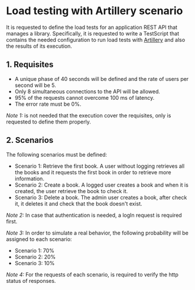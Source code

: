 # Load testing with Artillery scenario

It is requested to define the load tests for an application REST API that manages a library. Specifically, it is requested to write a TestScript that contains the needed configuration to run load tests with [Artillery](https://artillery.io/) and also the results of its execution.

## 1. Requisites

* A unique phase of 40 seconds will be defined and the rate of users per second will be 5.
* Only 8 simultaneous connections to the API will be allowed.
* 95% of the requests cannot overcome 100 ms of latency.
* The error rate must be 0%.

*Note 1:* is not needed that the execution cover the requisites, only is requested to define them properly.

## 2. Scenarios

The following scenarios must be defined:

* Scenario 1: Retrieve the first book. A user without logging retrieves all the books and it requests the first book in order to retrieve more information.
* Scenario 2: Create a book. A logged user creates a book and when it is created, the user retrieve the book to check it.
* Scenario 3: Delete a book. The admin user creates a book, after check it, it deletes it and check that the book doesn't exist.

*Note 2:* In case that authentication is needed, a logIn request is required first.

*Note 3:* In order to simulate a real behavior, the following probability will be assigned to each scenario:

* Scenario 1: 70%
* Scenario 2: 20%
* Scenario 3: 10%

*Note 4:* For the requests of each scenario, is required to verify the http status of responses.
